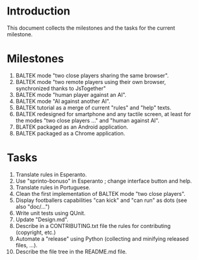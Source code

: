# Introduction

This document collects the milestones and the tasks for the current milestone.

# Milestones

1. BALTEK mode "two close players sharing the same browser".
2. BALTEK mode "two remote players using their own browser, synchronized thanks to JsTogether"
3. BALTEK mode "human player against an AI".
4. BALTEK mode "AI against another AI".
5. BALTEK tutorial as a merge of current "rules" and "help" texts.
6. BALTEK redesigned for smartphone and any tactile screen, at least for the modes "two close players ..." and "human against AI".
7. BLATEK packaged as an Android application.
8. BALTEK packaged as a Chrome application.

# Tasks

1. Translate rules in Esperanto.
2. Use "sprinto-bonuso" in Esperanto ; change interface button and help.
3. Translate rules in Portuguese.
4. Clean the first implementation of BALTEK mode "two close players".
5. Display footballers capabilities "can kick" and "can run" as dots (see also "doc/...")
6. Write unit tests using QUnit.
7. Update "Design.md".
8. Describe in a CONTRIBUTING.txt file the rules for contributing (copyright, etc.)
9. Automate a "release" using Python (collecting and minifying released files, ...).
10. Describe the file tree in the README.md file.